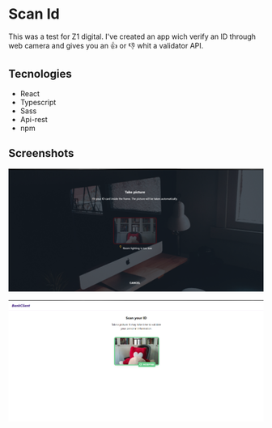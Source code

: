 # Scan Id

This was a test for Z1 digital. I've created an app wich verify an ID through web camera and gives you an :+1: or :thumbsdown: whit a validator API.

## Tecnologies

- React
- Typescript
- Sass
- Api-rest
- npm

## Screenshots

![Rejected](./screenshots/Rejected.png)

![Accepted](./screenshots/Accepted.png)
